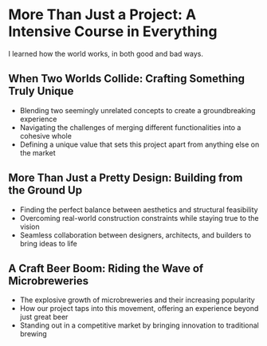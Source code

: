 # More Than Just a Project: A Intensive Course in Everything 

I learned how the world works, in both good and bad ways.

## When Two Worlds Collide: Crafting Something Truly Unique  
- Blending two seemingly unrelated concepts to create a groundbreaking experience  
- Navigating the challenges of merging different functionalities into a cohesive whole  
- Defining a unique value that sets this project apart from anything else on the market  

## More Than Just a Pretty Design: Building from the Ground Up  
- Finding the perfect balance between aesthetics and structural feasibility  
- Overcoming real-world construction constraints while staying true to the vision  
- Seamless collaboration between designers, architects, and builders to bring ideas to life  

## A Craft Beer Boom: Riding the Wave of Microbreweries  
- The explosive growth of microbreweries and their increasing popularity  
- How our project taps into this movement, offering an experience beyond just great beer  
- Standing out in a competitive market by bringing innovation to traditional brewing  

